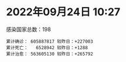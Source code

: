 
# 2022年09月24日 10:27
感染国家总数：198
```
累计确诊： 605887817 较昨日：+227003
累计死亡：   6528942 较昨日：+1288
累计治愈： 563605130 较昨日：+265792
```
<div id="main" style="width:100%;height:800px;margin-bottom:10px;"></div>
<div id="second" style="width:100%;height:1000px;margin-bottom:10px;"></div>
<div id="third" style="width:100%;height:1000px;margin-bottom:10px;"></div>
<div id="last" style="width:100%;height:3000px;"></div>

<script>
import * as echarts from "echarts";
export default {
  mounted () {
    this.chart = echarts.init(document.getElementById("main"), "dark")
    this.secondChart = echarts.init(document.getElementById("second"), "dark")
    this.thirdChart = echarts.init(document.getElementById("third"), "dark")
    this.lastChart = echarts.init(document.getElementById("last"), "dark")
    var option = {
      tooltip: { trigger: "axis", axisPointer: { type: "shadow" } },
      legend: {},
      grid: { left: "3%", right: "4%", bottom: "3%", containLabel: true },
      xAxis: { type: "value" },
      yAxis: {
        type: "category", data: ["意大利","英国","韩国","德国","巴西","法国","印度","美国",]
      },
      series: [
        { name: "新增确诊", type: "bar", stack: "total", label: { show: true }, emphasis: { focus: "series" }, data: [21083,0,29315,0,6861,37524,2647,84723,] }, 
        { name: "累计确诊", type: "bar", stack: "total", label: { show: true }, emphasis: { focus: "series" }, data: [22262452,23840194,24594336,32905086,34666387,35087657,44561072,97880451,] }, 
        { name: "新增死亡", type: "bar", stack: "total", label: { show: true }, emphasis: { focus: "series" }, data: [49,0,63,0,91,33,0,730,] }, 
        { name: "累计死亡", type: "bar", stack: "total", label: { show: true }, emphasis: { focus: "series" }, data: [176824,207375,28140,149368,685816,154887,528449,1081566,] }, 
        { name: "累计治愈", type: "bar", stack: "total", label: { show: true }, emphasis: { focus: "series" }, data: [21668862,24692,23678400,32102100,33795688,34424989,43984695,94444090,] },]
    }
    this.chart.setOption(option);
    var secondOption = {
      tooltip: { trigger: "axis", axisPointer: { type: "shadow" } },
      legend: {},
      grid: { left: "3%", right: "4%", bottom: "3%", containLabel: true },
      xAxis: { type: "value" },
      yAxis: {
        type: "category", data: ["墨西哥","伊朗","荷兰","阿根廷","澳大利亚","越南","西班牙","土耳其","俄罗斯","日本",]
      },
      series: [
        { name: "新增确诊", type: "bar", stack: "total", label: { show: true }, emphasis: { focus: "series" }, data: [0,0,5383,0,10156,0,10306,0,0,0,] }, 
        { name: "累计确诊", type: "bar", stack: "total", label: { show: true }, emphasis: { focus: "series" }, data: [7076005,7546276,8415459,9703938,10201791,11470164,13403502,16852382,20694894,20918843,] }, 
        { name: "新增死亡", type: "bar", stack: "total", label: { show: true }, emphasis: { focus: "series" }, data: [0,0,7,0,33,0,164,0,0,0,] }, 
        { name: "累计死亡", type: "bar", stack: "total", label: { show: true }, emphasis: { focus: "series" }, data: [329949,144367,22637,129855,14925,43146,114009,101068,386551,44177,] }, 
        { name: "累计治愈", type: "bar", stack: "total", label: { show: true }, emphasis: { focus: "series" }, data: [6344087,7323206,8356015,9555018,10064797,10585266,13207520,16735283,19652187,20127925,] },]
    }
    this.secondChart.setOption(secondOption);
    var thirdOption = {
      tooltip: { trigger: "axis", axisPointer: { type: "shadow" } },
      legend: {},
      grid: { left: "3%", right: "4%", bottom: "3%", containLabel: true },
      xAxis: { type: "value" },
      yAxis: {
        type: "category", data: ["以色列","泰国","马来西亚","希腊","奥地利","乌克兰","葡萄牙","波兰","哥伦比亚","印度尼西亚",]
      },
      series: [
        { name: "新增确诊", type: "bar", stack: "total", label: { show: true }, emphasis: { focus: "series" }, data: [0,607,2070,0,0,0,3102,0,0,0,] }, 
        { name: "累计确诊", type: "bar", stack: "total", label: { show: true }, emphasis: { focus: "series" }, data: [4655364,4677697,4828290,4875215,5058191,5096397,5476059,6268049,6306552,6419394,] }, 
        { name: "新增死亡", type: "bar", stack: "total", label: { show: true }, emphasis: { focus: "series" }, data: [0,14,3,0,0,0,7,0,0,0,] }, 
        { name: "累计死亡", type: "bar", stack: "total", label: { show: true }, emphasis: { focus: "series" }, data: [11687,32709,36345,33010,20707,108955,24991,117431,141769,157986,] }, 
        { name: "累计治愈", type: "bar", stack: "total", label: { show: true }, emphasis: { focus: "series" }, data: [4634462,4636908,4766228,4805801,4972182,4956651,5380756,5335950,6133785,6239098,] },]
    }
    this.thirdChart.setOption(thirdOption);
    var lastOption = {
      tooltip: { trigger: "axis", axisPointer: { type: "shadow" } },
      legend: {},
      grid: { left: "3%", right: "4%", bottom: "3%", containLabel: true },
      xAxis: { type: "value" },
      yAxis: {
        type: "category", data: ["朝鲜","西撒哈拉","蒙特塞拉特岛","梵蒂冈","红宝石公主号","钻石公主号","圣文森特岛","列支敦士登公国","安圭拉","圣多美和普林西比","特克斯和凯科斯群岛","圣基茨和尼维斯","乍得","塞拉利昂","利比里亚","科摩罗","几内亚比绍","安提瓜和巴布达","尼日尔","厄立特里亚","也门","冈比亚","摩纳哥","多米尼克","中非共和国","吉布提","萨摩亚","赤道几内亚","塔吉克斯坦","南苏丹","尼加拉瓜","格林纳达","直布罗陀","圣马力诺","布基纳法索","东帝汶","刚果（布）","索马里","贝宁","圣卢西亚","马里","海地","莱索托","巴哈马","几内亚","多哥","坦桑尼亚","毛里求斯","阿鲁巴","巴布亚新几内亚","安道尔","塞舌尔","加蓬","布隆迪","叙利亚","不丹","佛得角","毛里塔尼亚","苏丹","马达加斯加","斐济","伯利兹","圭亚那","斯威士兰","新喀里多尼亚","法属波利尼西亚","苏里南","科特迪瓦","马拉维","塞内加尔","刚果（金）","法属圭亚那","巴巴多斯","安哥拉","马耳他","喀麦隆","卢旺达","柬埔寨","牙买加","波多黎各","加纳","纳米比亚","乌干达","特立尼达和多巴哥","马尔代夫","阿富汗","萨尔瓦多","冰岛","吉尔吉斯斯坦","老挝","马提尼克岛","文莱","莫桑比克","乌兹别克斯坦","津巴布韦","尼日利亚","阿尔及利亚","黑山","卢森堡","博茨瓦纳","阿尔巴尼亚","赞比亚","肯尼亚","北马其顿","阿曼","波黑","亚美尼亚","卡塔尔","洪都拉斯","埃塞俄比亚","利比亚","埃及","委内瑞拉","塞浦路斯","摩尔多瓦","爱沙尼亚","巴勒斯坦","缅甸","多米尼加","科威特","斯里兰卡","巴林","巴拉圭","沙特阿拉伯","阿塞拜疆","拉脱维亚","蒙古国","乌拉圭","巴拿马","白俄罗斯","尼泊尔","厄瓜多尔","阿联酋","哥斯达黎加","玻利维亚","古巴","危地马拉","突尼斯","斯洛文尼亚","黎巴嫩","克罗地亚","立陶宛","保加利亚","摩洛哥","芬兰","哈萨克斯坦","挪威","巴基斯坦","爱尔兰","约旦","新西兰","格鲁吉亚","斯洛伐克","新加坡","孟加拉国","匈牙利","塞尔维亚","伊拉克","瑞典","丹麦","罗马尼亚","菲律宾","南非","瑞士","捷克","秘鲁","加拿大","比利时","智利",]
      },
      series: [
        { name: "新增确诊", type: "bar", stack: "total", label: { show: true }, emphasis: { focus: "series" }, data: [0,0,0,0,0,0,0,0,0,0,0,0,0,0,0,0,0,0,0,0,0,0,9,0,0,0,0,3,0,0,0,0,0,18,0,0,0,0,0,0,3,0,0,45,0,37,0,60,0,5,0,0,9,0,4,0,2,2,0,0,0,41,7,0,0,0,0,29,8,6,0,0,17,0,0,0,2,0,36,0,0,0,0,0,0,0,0,0,0,0,0,0,0,15,30,0,5,142,0,0,47,0,0,50,0,186,0,0,0,8,5,0,0,0,0,0,0,300,0,0,17,294,50,0,214,0,73,0,0,0,0,0,0,0,0,13,985,0,0,153,0,0,748,10,0,114,74,0,0,0,0,0,0,2343,0,0,2195,0,0,0,0,0,152,0,0,0,0,0,4660,] }, 
        { name: "累计确诊", type: "bar", stack: "total", label: { show: true }, emphasis: { focus: "series" }, data: [1,10,11,29,620,712,2298,3026,3858,6209,6380,6541,7573,7751,7961,8471,8796,9008,9931,10168,11934,12508,14541,14852,14904,15690,15925,17009,17786,17823,18491,19516,20092,20646,21128,23239,24837,27207,27638,28894,32595,33733,34490,37258,37652,38901,39341,40461,42914,44959,46147,46358,48691,50026,57265,61730,62358,62789,63285,66660,68234,68784,71311,73379,74139,76588,81099,87123,88005,88324,92852,93925,102383,103131,114534,121652,132491,137827,151542,151732,168813,169253,169396,182597,185004,198163,201785,205454,205998,215654,220192,226237,230219,244120,257289,265090,270630,279134,288658,326127,331908,333439,338379,342519,397993,398221,441444,445749,456106,493498,506954,515645,544355,582381,586966,600681,620548,620744,644016,658520,670685,677961,716059,815686,820513,921974,982551,984152,985814,994037,999506,1002057,1024845,1072807,1107689,1111109,1119277,1145345,1168017,1214561,1227852,1242730,1254682,1264850,1287044,1392999,1461884,1572202,1660635,1745032,1769694,1780691,1840902,1887202,2020768,2082750,2345665,2459249,2583370,3105588,3260555,3932155,4017163,4067621,4087001,4138979,4216141,4525931,4599179,] }, 
        { name: "新增死亡", type: "bar", stack: "total", label: { show: true }, emphasis: { focus: "series" }, data: [0,0,0,0,0,0,0,0,0,0,0,0,0,0,0,0,0,0,0,0,0,0,0,0,0,0,0,0,0,0,0,0,0,0,0,0,0,0,0,0,1,0,0,0,0,0,0,1,0,0,0,0,0,0,0,0,0,0,0,0,0,0,0,0,0,0,0,0,0,0,0,0,0,0,0,0,0,0,3,0,0,0,0,0,0,0,0,0,0,0,0,0,0,0,1,0,0,1,0,0,0,0,0,1,0,3,0,0,0,0,0,0,0,0,0,0,0,1,0,0,1,0,19,0,2,0,0,0,0,0,0,0,0,0,0,0,3,0,0,2,0,0,3,0,0,0,0,0,0,0,0,0,0,0,0,0,9,0,0,0,0,0,0,0,0,0,0,0,43,] }, 
        { name: "累计死亡", type: "bar", stack: "total", label: { show: true }, emphasis: { focus: "series" }, data: [1,1,1,0,10,13,12,59,12,77,36,46,193,126,294,161,175,145,312,103,2157,372,63,68,113,189,29,183,125,138,225,236,108,118,387,138,386,1352,163,391,741,857,706,833,449,284,845,1024,227,664,155,169,306,38,3163,21,410,994,4961,1410,878,683,1281,1422,314,649,1385,823,2680,1968,1442,410,559,1917,804,1935,1466,3056,3304,2609,1459,4065,3628,4195,308,7796,4229,213,2991,758,1042,225,2221,1637,5599,3155,6879,2781,1123,2787,3588,4017,5675,9527,4260,16119,8679,682,10992,7572,6437,24613,5814,1178,11821,2667,5403,19453,4384,2563,16753,1520,19583,9340,9902,5981,2179,7473,8490,7118,12016,35887,2342,8913,22229,8530,19748,29246,6808,10666,16867,9313,37697,16278,5928,13690,4065,30611,7862,14116,2909,16900,20443,1609,29347,47457,16931,25352,20147,7026,66968,62730,102169,14177,40999,216429,44740,32647,61017,] }, 
        { name: "累计治愈", type: "bar", stack: "total", label: { show: true }, emphasis: { focus: "series" }, data: [0,9,2,29,0,699,2233,2948,3846,6117,6321,6482,4874,4393,7636,8305,8301,8830,8890,10058,9124,12028,14427,14554,14520,15427,1605,16689,17264,17335,4225,19207,16579,20430,20632,23067,24006,13182,27322,28369,31410,31307,25980,36067,36880,38356,183,38786,42438,43982,45938,45977,48292,49457,54030,61564,61886,61782,57250,65230,66290,68043,69925,71950,73769,33500,49626,86234,84860,86244,83504,11254,101491,101155,113122,118616,130955,134691,98643,129614,167206,164813,100431,174214,163687,176934,179410,75685,196406,7660,0,222140,227882,241486,251215,258106,182279,275298,283668,322955,326295,329239,332606,332422,384669,376654,428059,438753,132498,471867,500487,442182,537542,576852,504142,524990,608749,596506,638911,655316,653758,673606,696110,802948,809210,891237,978263,975455,975064,985592,986119,962130,1004169,860711,1048063,1102449,1098359,983630,1133228,1087587,1206149,1211457,1207946,1248428,1259457,1372996,1456694,1536170,1647434,1728545,1758138,1637293,1816299,1808105,1962164,2001729,2280305,2433199,2544324,3090067,3168565,3839369,3909265,4000240,4024406,3908802,4113751,4443084,4525960,] },]
    }
    this.lastChart.setOption(lastOption);

    window.onresize = () => {
      this.chart.resize()
      this.secondChart.resize()
      this.thirdChart.resize()
      this.lastChart.resize()
    }
  }
};
</script>

|国家|新增确诊|累计确诊|新增死亡|累计死亡|累计治愈|
|:--:|---:|---:|---:|---:|---:|
|美国|84723|97880451|730|1081566|94444090|
|印度|2647|44561072|0|528449|43984695|
|法国|37524|35087657|33|154887|34424989|
|巴西|6861|34666387|91|685816|33795688|
|德国|0|32905086|0|149368|32102100|
|韩国|29315|24594336|63|28140|23678400|
|英国|0|23840194|0|207375|24692|
|意大利|21083|22262452|49|176824|21668862|
|日本|0|20918843|0|44177|20127925|
|俄罗斯|0|20694894|0|386551|19652187|
|土耳其|0|16852382|0|101068|16735283|
|西班牙|10306|13403502|164|114009|13207520|
|越南|0|11470164|0|43146|10585266|
|澳大利亚|10156|10201791|33|14925|10064797|
|阿根廷|0|9703938|0|129855|9555018|
|荷兰|5383|8415459|7|22637|8356015|
|伊朗|0|7546276|0|144367|7323206|
|墨西哥|0|7076005|0|329949|6344087|
|印度尼西亚|0|6419394|0|157986|6239098|
|哥伦比亚|0|6306552|0|141769|6133785|
|波兰|0|6268049|0|117431|5335950|
|葡萄牙|3102|5476059|7|24991|5380756|
|乌克兰|0|5096397|0|108955|4956651|
|奥地利|0|5058191|0|20707|4972182|
|希腊|0|4875215|0|33010|4805801|
|马来西亚|2070|4828290|3|36345|4766228|
|泰国|607|4677697|14|32709|4636908|
|以色列|0|4655364|0|11687|4634462|
|智利|4660|4599179|43|61017|4525960|
|比利时|0|4525931|0|32647|4443084|
|加拿大|0|4216141|0|44740|4113751|
|秘鲁|0|4138979|0|216429|3908802|
|捷克|0|4087001|0|40999|4024406|
|瑞士|0|4067621|0|14177|4000240|
|南非|152|4017163|0|102169|3909265|
|菲律宾|0|3932155|0|62730|3839369|
|罗马尼亚|0|3260555|0|66968|3168565|
|丹麦|0|3105588|0|7026|3090067|
|瑞典|0|2583370|0|20147|2544324|
|伊拉克|0|2459249|0|25352|2433199|
|塞尔维亚|2195|2345665|9|16931|2280305|
|匈牙利|0|2082750|0|47457|2001729|
|孟加拉国|0|2020768|0|29347|1962164|
|新加坡|2343|1887202|0|1609|1808105|
|斯洛伐克|0|1840902|0|20443|1816299|
|格鲁吉亚|0|1780691|0|16900|1637293|
|新西兰|0|1769694|0|2909|1758138|
|约旦|0|1745032|0|14116|1728545|
|爱尔兰|0|1660635|0|7862|1647434|
|巴基斯坦|0|1572202|0|30611|1536170|
|挪威|74|1461884|0|4065|1456694|
|哈萨克斯坦|114|1392999|0|13690|1372996|
|芬兰|0|1287044|0|5928|1259457|
|摩洛哥|10|1264850|0|16278|1248428|
|保加利亚|748|1254682|3|37697|1207946|
|立陶宛|0|1242730|0|9313|1211457|
|克罗地亚|0|1227852|0|16867|1206149|
|黎巴嫩|153|1214561|2|10666|1087587|
|斯洛文尼亚|0|1168017|0|6808|1133228|
|突尼斯|0|1145345|0|29246|983630|
|危地马拉|985|1119277|3|19748|1098359|
|古巴|13|1111109|0|8530|1102449|
|玻利维亚|0|1107689|0|22229|1048063|
|哥斯达黎加|0|1072807|0|8913|860711|
|阿联酋|0|1024845|0|2342|1004169|
|厄瓜多尔|0|1002057|0|35887|962130|
|尼泊尔|0|999506|0|12016|986119|
|白俄罗斯|0|994037|0|7118|985592|
|巴拿马|0|985814|0|8490|975064|
|乌拉圭|0|984152|0|7473|975455|
|蒙古国|73|982551|0|2179|978263|
|拉脱维亚|0|921974|0|5981|891237|
|阿塞拜疆|214|820513|2|9902|809210|
|沙特阿拉伯|0|815686|0|9340|802948|
|巴拉圭|50|716059|19|19583|696110|
|巴林|294|677961|0|1520|673606|
|斯里兰卡|17|670685|1|16753|653758|
|科威特|0|658520|0|2563|655316|
|多米尼加|0|644016|0|4384|638911|
|缅甸|300|620744|1|19453|596506|
|巴勒斯坦|0|620548|0|5403|608749|
|爱沙尼亚|0|600681|0|2667|524990|
|摩尔多瓦|0|586966|0|11821|504142|
|塞浦路斯|0|582381|0|1178|576852|
|委内瑞拉|0|544355|0|5814|537542|
|埃及|0|515645|0|24613|442182|
|利比亚|5|506954|0|6437|500487|
|埃塞俄比亚|8|493498|0|7572|471867|
|洪都拉斯|0|456106|0|10992|132498|
|卡塔尔|0|445749|0|682|438753|
|亚美尼亚|0|441444|0|8679|428059|
|波黑|186|398221|3|16119|376654|
|阿曼|0|397993|0|4260|384669|
|北马其顿|50|342519|1|9527|332422|
|肯尼亚|0|338379|0|5675|332606|
|赞比亚|0|333439|0|4017|329239|
|阿尔巴尼亚|47|331908|0|3588|326295|
|博茨瓦纳|0|326127|0|2787|322955|
|卢森堡|0|288658|0|1123|283668|
|黑山|142|279134|1|2781|275298|
|阿尔及利亚|5|270630|0|6879|182279|
|尼日利亚|0|265090|0|3155|258106|
|津巴布韦|30|257289|1|5599|251215|
|乌兹别克斯坦|15|244120|0|1637|241486|
|莫桑比克|0|230219|0|2221|227882|
|文莱|0|226237|0|225|222140|
|马提尼克岛|0|220192|0|1042|0|
|老挝|0|215654|0|758|7660|
|吉尔吉斯斯坦|0|205998|0|2991|196406|
|冰岛|0|205454|0|213|75685|
|萨尔瓦多|0|201785|0|4229|179410|
|阿富汗|0|198163|0|7796|176934|
|马尔代夫|0|185004|0|308|163687|
|特立尼达和多巴哥|0|182597|0|4195|174214|
|乌干达|0|169396|0|3628|100431|
|纳米比亚|0|169253|0|4065|164813|
|加纳|0|168813|0|1459|167206|
|波多黎各|0|151732|0|2609|129614|
|牙买加|36|151542|3|3304|98643|
|柬埔寨|0|137827|0|3056|134691|
|卢旺达|2|132491|0|1466|130955|
|喀麦隆|0|121652|0|1935|118616|
|马耳他|0|114534|0|804|113122|
|安哥拉|0|103131|0|1917|101155|
|巴巴多斯|17|102383|0|559|101491|
|法属圭亚那|0|93925|0|410|11254|
|刚果（金）|0|92852|0|1442|83504|
|塞内加尔|6|88324|0|1968|86244|
|马拉维|8|88005|0|2680|84860|
|科特迪瓦|29|87123|0|823|86234|
|苏里南|0|81099|0|1385|49626|
|法属波利尼西亚|0|76588|0|649|33500|
|新喀里多尼亚|0|74139|0|314|73769|
|斯威士兰|0|73379|0|1422|71950|
|圭亚那|7|71311|0|1281|69925|
|伯利兹|41|68784|0|683|68043|
|斐济|0|68234|0|878|66290|
|马达加斯加|0|66660|0|1410|65230|
|苏丹|0|63285|0|4961|57250|
|毛里塔尼亚|2|62789|0|994|61782|
|佛得角|2|62358|0|410|61886|
|不丹|0|61730|0|21|61564|
|叙利亚|4|57265|0|3163|54030|
|布隆迪|0|50026|0|38|49457|
|加蓬|9|48691|0|306|48292|
|塞舌尔|0|46358|0|169|45977|
|安道尔|0|46147|0|155|45938|
|巴布亚新几内亚|5|44959|0|664|43982|
|阿鲁巴|0|42914|0|227|42438|
|毛里求斯|60|40461|1|1024|38786|
|坦桑尼亚|0|39341|0|845|183|
|多哥|37|38901|0|284|38356|
|几内亚|0|37652|0|449|36880|
|巴哈马|45|37258|0|833|36067|
|莱索托|0|34490|0|706|25980|
|海地|0|33733|0|857|31307|
|马里|3|32595|1|741|31410|
|圣卢西亚|0|28894|0|391|28369|
|贝宁|0|27638|0|163|27322|
|索马里|0|27207|0|1352|13182|
|刚果（布）|0|24837|0|386|24006|
|东帝汶|0|23239|0|138|23067|
|布基纳法索|0|21128|0|387|20632|
|圣马力诺|18|20646|0|118|20430|
|直布罗陀|0|20092|0|108|16579|
|格林纳达|0|19516|0|236|19207|
|尼加拉瓜|0|18491|0|225|4225|
|南苏丹|0|17823|0|138|17335|
|塔吉克斯坦|0|17786|0|125|17264|
|赤道几内亚|3|17009|0|183|16689|
|萨摩亚|0|15925|0|29|1605|
|吉布提|0|15690|0|189|15427|
|中非共和国|0|14904|0|113|14520|
|多米尼克|0|14852|0|68|14554|
|摩纳哥|9|14541|0|63|14427|
|冈比亚|0|12508|0|372|12028|
|也门|0|11934|0|2157|9124|
|厄立特里亚|0|10168|0|103|10058|
|尼日尔|0|9931|0|312|8890|
|安提瓜和巴布达|0|9008|0|145|8830|
|几内亚比绍|0|8796|0|175|8301|
|科摩罗|0|8471|0|161|8305|
|利比里亚|0|7961|0|294|7636|
|塞拉利昂|0|7751|0|126|4393|
|乍得|0|7573|0|193|4874|
|圣基茨和尼维斯|0|6541|0|46|6482|
|特克斯和凯科斯群岛|0|6380|0|36|6321|
|圣多美和普林西比|0|6209|0|77|6117|
|安圭拉|0|3858|0|12|3846|
|列支敦士登公国|0|3026|0|59|2948|
|圣文森特岛|0|2298|0|12|2233|
|钻石公主号|0|712|0|13|699|
|红宝石公主号|0|620|0|10|0|
|梵蒂冈|0|29|0|0|29|
|蒙特塞拉特岛|0|11|0|1|2|
|西撒哈拉|0|10|0|1|9|
|朝鲜|0|1|0|1|0|


